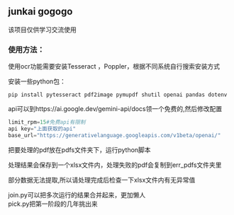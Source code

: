 ## junkai gogogo

该项目仅供学习交流使用

### 使用方法：

使用ocr功能需要安装Tesseract ，Poppler，根据不同系统自行搜索安装方式 

安装一些python包：

```shell
pip install pytesseract pdf2image pymupdf shutil openai pandas dotenv
```

api可以到https://ai.google.dev/gemini-api/docs领一个免费的,然后修改配置

```python
limit_rpm=15#免费api有限制
api key="上面获取的api"
base_url="https://generativelanguage.googleapis.com/v1beta/openai/"
```

把要处理的pdf放在pdfs文件夹下，运行python脚本

处理结果会保存到一个xlsx文件内，处理失败的pdf会复制到err_pdfs文件夹里

部分数据无法提取,所以请处理完成后检查一下xlsx文件内有无异常值


join.py可以把多次运行的结果合并起来，更加懒人  
pick.py把第一阶段的几年挑出来